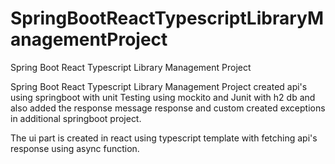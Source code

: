 # SpringBootReactTypescriptLibraryManagementProject
Spring Boot React Typescript Library Management Project


Spring Boot React Typescript Library Management Project created api's using springboot with unit Testing using mockito and Junit with h2 db and also added the response message response and custom created exceptions in additional springboot project.

The ui part is created in react using typescript template with fetching api's response using async function.